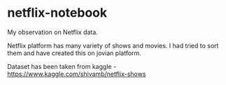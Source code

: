 # netflix-notebook

My observation on Netflix data. 

Netflix platform has many variety of shows and movies. I had tried to sort them and have created this on jovian platform. 

Dataset has been taken from kaggle - https://www.kaggle.com/shivamb/netflix-shows
